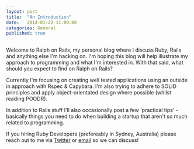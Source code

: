 ```yaml
---
layout: post
title:  "An Introduction"
date:   2014-01-22 11:00:00
categories: General
published: true
---
```


Welcome to Ralph on Rails, my personal blog where I discuss Ruby, Rails and anything else I'm hacking on. I'm hoping this blog will help illustrate my approach to programming and what I'm interested in. With that said, what should you expect to find on Ralph on Rails?

Currently I'm focusing on creating well tested applications using an outside in approach with Rspec & Capybara. I'm also trying to adhere to SOLID principles and apply object-orientated design where possible (whilst reading POODR).

In addition to Rails stuff I'll also occasionally post a few 'practical tips' -  basically things you need to do when building a startup that aren't so much related to programming.

If you hiring Ruby Developers (prefereably in Sydney, Australia) please reach out to me via [Twitter](https://twitter.com/ralphwintle) or [email](mailto:wintle.ralph@gmail.com) so we can discuss!
